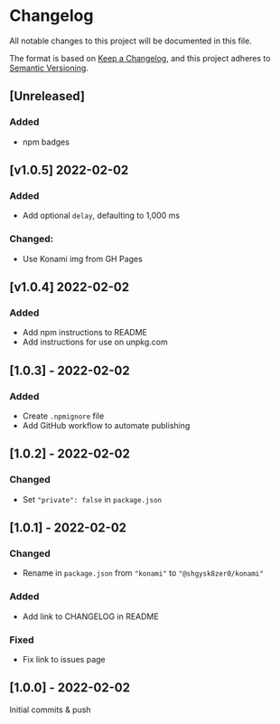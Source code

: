 # Changelog
All notable changes to this project will be documented in this file.

The format is based on [Keep a Changelog](https://keepachangelog.com/en/1.0.0/),
and this project adheres to [Semantic Versioning](https://semver.org/spec/v2.0.0.html).

## [Unreleased]

### Added
- npm badges

## [v1.0.5] 2022-02-02

### Added
- Add optional `delay`, defaulting to 1,000 ms

### Changed:
- Use Konami img from GH Pages

## [v1.0.4] 2022-02-02

### Added
- Add npm instructions to README
- Add instructions for use on unpkg.com

## [1.0.3] - 2022-02-02

### Added
- Create `.npmignore` file
- Add GitHub workflow to automate publishing

## [1.0.2] - 2022-02-02

### Changed
- Set `"private": false` in `package.json`

## [1.0.1] - 2022-02-02

### Changed
- Rename in `package.json` from `"konami"` to `"@shgysk8zer0/konami"`

### Added
- Add link to CHANGELOG in README

### Fixed
- Fix link to issues page

## [1.0.0] - 2022-02-02
Initial commits & push

